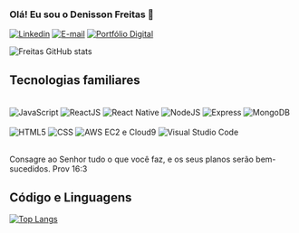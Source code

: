 ### Olá! Eu sou o Denisson Freitas 👋

[![Linkedin](https://img.shields.io/badge/LinkedIn-0077B5?style=for-the-badge&logo=linkedin&logoColor=white)](https://www.linkedin.com/in/denisson-freitas-devufs/)
[![E-mail](https://img.shields.io/badge/Microsoft_Outlook-0078D4?style=for-the-badge&logo=microsoft-outlook&logoColor=white)](mailto:freitasdenis_dev@hotmail.com)
[![Portfólio Digital](https://img.shields.io/website?label=Portif%C3%B3lio%20Digital&style=for-the-badge&url=https://sites.google.com/view/denisson-freitas-portfolio/sobre-mim)](https://sites.google.com/view/denisson-freitas-portfolio/sobre-mim)

![Freitas GitHub stats](https://github-readme-stats.vercel.app/api?username=denisfreitas999&show_icons=true&theme=highcontrast)

## Tecnologias familiares
<div style="display: inline_block"><br/>
  <img align="center" alt="JavaScript" src="https://img.shields.io/badge/JavaScript-F7DF1E?style=for-the-badge&logo=javascript&logoColor=black"/>
   <img align="center" alt="ReactJS" src="https://img.shields.io/badge/React-20232A?style=for-the-badge&logo=react&logoColor=61DAFB"/>
  <img align="center" alt="React Native" src="https://img.shields.io/badge/React_Native-20232A?style=for-the-badge&logo=react&logoColor=61DAFB"/>
   <img align="center" alt="NodeJS" src="https://img.shields.io/badge/Node.js-43853D?style=for-the-badge&logo=node.js&logoColor=white"/>
   <img align="center" alt="Express" src="https://img.shields.io/badge/Express.js-404D59?style=for-the-badge"/>
   <img align="center" alt="MongoDB" src="https://img.shields.io/badge/MongoDB-4EA94B?style=for-the-badge&logo=mongodb&logoColor=white"/>
  <br/>
  <br/>
  <img align="center" alt="HTML5" src="https://img.shields.io/badge/HTML5-E34F26?style=for-the-badge&logo=html5&logoColor=white"/>
  <img align="center" alt="CSS" src="https://img.shields.io/badge/CSS3-1572B6?style=for-the-badge&logo=css3&logoColor=white"/>
  <img align="center" alt="AWS EC2 e Cloud9" src="https://img.shields.io/badge/Amazon_AWS-232F3E?style=for-the-badge&logo=amazon-aws&logoColor=white"/>
  <img align="center" alt="Visual Studio Code" src="https://img.shields.io/badge/Visual_Studio_Code-0078D4?style=for-the-badge&logo=visual%20studio%20code&logoColor=white"/>
</div><br/>

Consagre ao Senhor tudo o que você faz, e os seus planos serão bem-sucedidos. Prov 16:3 

## Código e Linguagens

[![Top Langs](https://github-readme-stats.vercel.app/api/top-langs/?username=denisfreitas999)](https://github.com/denisfreitas999/github-readme-stats)

